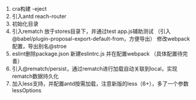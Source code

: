 1. cra构建 -eject
2. 引入antd reach-router
3. 初始化目录
4. 引入rematch 放于stores目录下，并通过test app.js辅助测试 （引入@babel/plugin-proposal-export-default-from，方便导出）
    修改webpack配置，导出别名@stroe
5. eslint删除package.json 新建eslintrc.js 并在配置webpack （具体配置待完善）
6. 引入@rematch/persist，通过rematch进行加载自动关联到local，实现rematch数据持久化
7. 加入less支持，并配置antd按需加载，注意新版的less（6+），多了一个参数lessOptions
